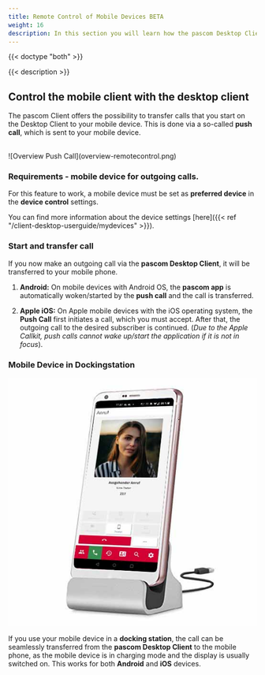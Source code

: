 ```yaml
---
title: Remote Control of Mobile Devices BETA
weight: 16
description: In this section you will learn how the pascom Desktop Client can control the pascom Mobile App.
---
```


{{< doctype "both" >}}
 
{{< description >}}

## Control the mobile client with the desktop client

The pascom Client offers the possibility to transfer calls that you start on the Desktop Client to your mobile device. This is done via a so-called **push call**, which is sent to your mobile device.

</br>
![Overview Push Call](overview-remotecontrol.png)
</br>

### Requirements - mobile device for outgoing calls.

For this feature to work, a mobile device must be set as **preferred device** in the **device control** settings. 

You can find more information about the device settings [here]({{< ref "/client-desktop-userguide/mydevices" >}}).

### Start and transfer call

If you now make an outgoing call via the **pascom Desktop Client**, it will be transferred to your mobile phone.

1. **Android:** On mobile devices with Android OS, the **pascom app** is automatically woken/started by the **push call** and the call is transferred.

2. **Apple iOS:** On Apple mobile devices with the iOS operating system, the **Push Call** first initiates a call, which you must accept. After that, the outgoing call to the desired subscriber is continued. 
(*Due to the Apple Callkit, push calls cannot wake up/start the application if it is not in focus*).

### Mobile Device in Dockingstation

![Dockingstation](dockingstation.jpg?width=60%)
</br>

If you use your mobile device in a **docking station**, the call can be seamlessly transferred from the **pascom Desktop Client** to the mobile phone, as the mobile device is in charging mode and the display is usually switched on. This works for both **Android** and **iOS** devices.

</br>